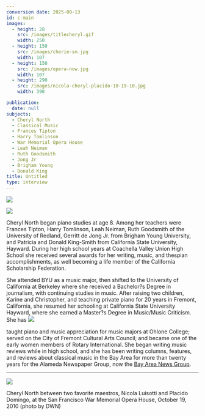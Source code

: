 ```yaml
---
conversion date: 2025-08-13
id: c-main
images:
  - height: 28
    src: /images/titlecheryl.gif
    width: 250
  - height: 150
    src: /images/cherie-sm.jpg
    width: 107
  - height: 150
    src: /images/opera-now.jpg
    width: 107
  - height: 290
    src: /images/nicola-cheryl-placido-10-19-10.jpg
    width: 390

publication:
  date: null
subjects:
  - Cheryl North
  - Classical Music
  - Frances Tipton
  - Harry Tomlinson
  - War Memorial Opera House
  - Leah Neiman
  - Ruth Goodsmith
  - Jong Jr
  - Brigham Young
  - Donald King
title: Untitled
type: interview
---
```


![](/images/title-cheryl.gif)

![](/images/cherie-9-06.jpg)

Cheryl North began piano studies at age 8. Among her teachers were Frances Tipton, Harry Tomlinson, Leah Neiman, Ruth Goodsmith of the University of Redland, Gerritt de Jong Jr. from Brigham Young University, and Patricia and Donald King-Smith from California State University, Hayward. During her high school years at Coachella Valley Union High School she received several awards for her writing, music, and thespian accomplishments, as well becoming a life member of the California Scholarship Federation.

She attended BYU as a music major, then shifted to the University of California at Berkeley where she received a Bachelor?s Degree in journalism, with continuing studies in music. After raising two children, Karine and Christopher, and teaching private piano for 20 years in Fremont, California, she resumed her schooling at California State University Hayward, where she earned a Master?s Degree in Music/Music Criticism. She has
![](/images/opera-now.jpg)

taught piano and music appreciation for music majors at Ohlone College; served on the City of Fremont Cultural Arts Council; and became one of the early women members of Rotary International. She began writing music reviews while in high school, and she has been writing columns, features, and reviews about classical music in the Bay Area for more than twenty years for the Alameda Newspaper Group, now the [Bay Area News Group](http://www.insidebayarea.com/columnists/cherylnorth).

*****

![](/images/nicola-cheryl-placido-10-19-10.jpg)

Cheryl North between two favorite maestros, Nicola Luisotti and Placido Domingo, at the San Francisco War Memorial Opera House,
October 19, 2010 (photo by DWN)



